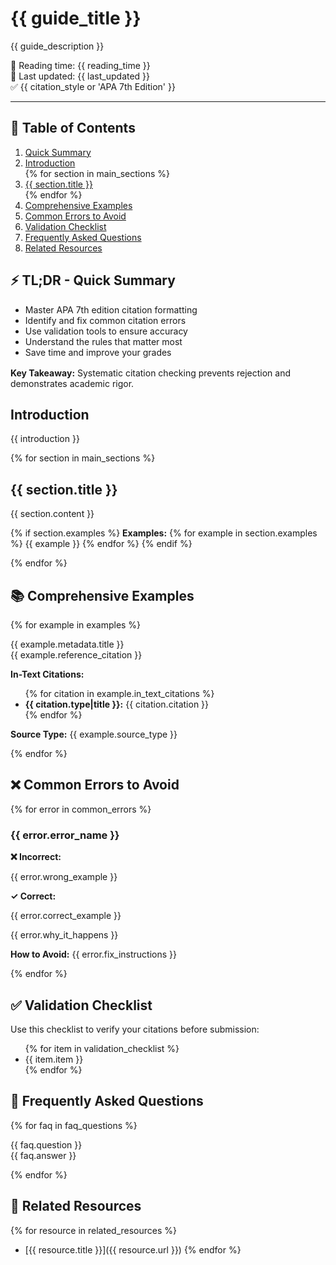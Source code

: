 <div class="hero">
<h1>{{ guide_title }}</h1>
<p class="hero-description">{{ guide_description }}</p>
<div class="hero-meta">
<div class="meta-badge">📖 Reading time: {{ reading_time }}</div>
<div class="meta-badge">🔄 Last updated: {{ last_updated }}</div>
<div class="meta-badge">✅ {{ citation_style or 'APA 7th Edition' }}</div>
</div>
</div>

---

<div class="toc">
<h2>📑 Table of Contents</h2>
<ol>
<li><a href="#tldr">Quick Summary</a></li>
<li><a href="#introduction">Introduction</a></li>
{% for section in main_sections %}
<li><a href="#{{ section.slug }}">{{ section.title }}</a></li>
{% endfor %}
<li><a href="#examples">Comprehensive Examples</a></li>
<li><a href="#errors">Common Errors to Avoid</a></li>
<li><a href="#checklist">Validation Checklist</a></li>
<li><a href="#faq">Frequently Asked Questions</a></li>
<li><a href="#resources">Related Resources</a></li>
</ol>
</div>

<div class="tldr-box" id="tldr">
<h2>⚡ TL;DR - Quick Summary</h2>
<ul>
<li>Master APA 7th edition citation formatting</li>
<li>Identify and fix common citation errors</li>
<li>Use validation tools to ensure accuracy</li>
<li>Understand the rules that matter most</li>
<li>Save time and improve your grades</li>
</ul>
<p style="margin-top: 1rem;"><strong>Key Takeaway:</strong> Systematic citation checking prevents rejection and demonstrates academic rigor.</p>
</div>

<section class="content-section" id="introduction" markdown="1">

## Introduction

{{ introduction }}

</section>

<div class="cta-placement" id="mini-checker-intro">
<!-- MiniChecker component will be rendered here -->
</div>

{% for section in main_sections %}
<section class="content-section" id="{{ section.slug }}" markdown="1">

## {{ section.title }}

{{ section.content }}

{% if section.examples %}
**Examples:**
{% for example in section.examples %}
{{ example }}
{% endfor %}
{% endif %}

</section>

{% endfor %}

<section class="content-section" id="examples" markdown="1">

## 📚 Comprehensive Examples

{% for example in examples %}
<div class="example-box">
<div class="example-variation">{{ example.metadata.title }}</div>
<div class="citation-example">
{{ example.reference_citation }}
</div>

<strong>In-Text Citations:</strong>
<ul>
{% for citation in example.in_text_citations %}
<li><strong>{{ citation.type|title }}:</strong> {{ citation.citation }}</li>
{% endfor %}
</ul>

<p><strong>Source Type:</strong> {{ example.source_type }}</p>
</div>

{% endfor %}
</section>

<div class="cta-placement" id="mini-checker-test">
<!-- MiniChecker component will be rendered here -->
</div>

<section class="content-section" id="errors" markdown="1">

## ❌ Common Errors to Avoid

{% for error in common_errors %}
<h3>{{ error.error_name }}</h3>

<div class="error-example">
<strong>❌ Incorrect:</strong>
<p>{{ error.wrong_example }}</p>
</div>

<div class="correction-box">
<strong>✓ Correct:</strong>
<p>{{ error.correct_example }}</p>
</div>

<p>{{ error.why_it_happens }}</p>
<p><strong>How to Avoid:</strong> {{ error.fix_instructions }}</p>

{% endfor %}
</section>

<section class="content-section" id="checklist" markdown="1">

## ✅ Validation Checklist

<div class="checklist">
<p>Use this checklist to verify your citations before submission:</p>
<ul>
{% for item in validation_checklist %}
<li>{{ item.item }}</li>
{% endfor %}
</ul>
</div>
</section>

<section class="content-section" id="faq" markdown="1">

## 🙋 Frequently Asked Questions

{% for faq in faq_questions %}
<div class="faq-item">
<div class="faq-question">{{ faq.question }}</div>
<div class="faq-answer">{{ faq.answer }}</div>
</div>

{% endfor %}
</section>

<div class="cta-placement" id="mini-checker-final">
<!-- MiniChecker component will be rendered here -->
</div>

<section class="content-section" id="resources" markdown="1">

## 🔗 Related Resources

{% for resource in related_resources %}
- [{{ resource.title }}]({{ resource.url }})
{% endfor %}
</section>